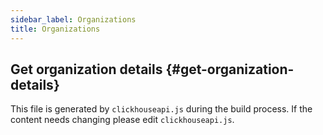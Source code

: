 ```yaml
---
sidebar_label: Organizations
title: Organizations
---
```


## Get organization details {#get-organization-details}

This file is generated by `clickhouseapi.js` during the build process.  If the
content needs changing please edit `clickhouseapi.js`.
